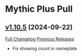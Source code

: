 # Mythic Plus Pull

## [v1.10.5](https://github.com/NumyAddon/MythicPlusPull/tree/v1.10.5) (2024-09-22)
[Full Changelog](https://github.com/NumyAddon/MythicPlusPull/compare/v1.10.4...v1.10.5) [Previous Releases](https://github.com/NumyAddon/MythicPlusPull/releases)

- Fix showing count in nameplate  
